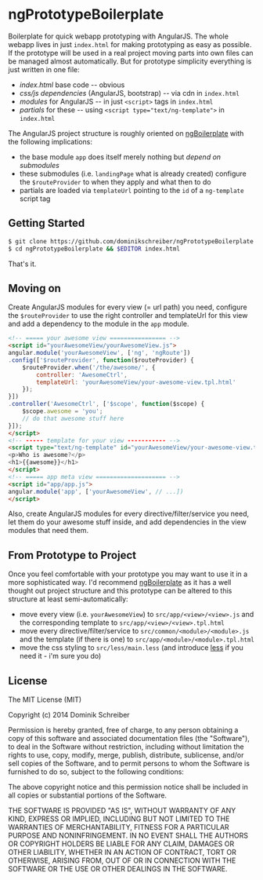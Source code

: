 ngPrototypeBoilerplate
======================

Boilerplate for quick webapp prototyping with AngularJS. The whole webapp lives in just `index.html` for making prototyping as easy as possible. If the prototype will be used in a real project moving parts into own files can be managed almost automatically. But for prototype simplicity everything is just written in one file:

* *index.html* base code -- obvious
* *css/js dependencies* (AngularJS, bootstrap) -- via cdn in `index.html`
* *modules* for AngularJS -- in just `<script>` tags in `index.html`
* *partials* for these -- using `<script type="text/ng-template">` in `index.html`

The AngularJS project structure is roughly oriented on [ngBoilerplate](http://joshdmiller.github.io/ng-boilerplate/) with the following implications:

* the base module `app` does itself merely nothing but *depend on submodules*
* these submodules (i.e. `landingPage` what is already created) configure the `$routeProvider` to when they apply and what then to do
* partials are loaded via `templateUrl` pointing to the `id` of a `ng-template` script tag

Getting Started
---------------

```bash
$ git clone https://github.com/dominikschreiber/ngPrototypeBoilerplate.git
$ cd ngPrototypeBoilerplate && $EDITOR index.html
```
	
That's it.

Moving on
---------

Create AngularJS modules for every view (= url path) you need, configure the `$routeProvider` to use the right controller and templateUrl for this view and add a dependency to the module in the `app` module.

```html
<!-- ===== your awesome view ================ -->
<script id="yourAwesomeView/yourAwesomeView.js">
angular.module('yourAwesomeView', ['ng', 'ngRoute'])
.config(['$routeProvider', function($routeProvider) {
	$routeProvider.when('/the/awesome/', {
		controller: 'AwesomeCtrl',
		templateUrl: 'yourAwesomeView/your-awesome-view.tpl.html'
	});
}])
.controller('AwesomeCtrl', ['$scope', function($scope) {
	$scope.awesome = 'you';
	// do that awesome stuff here
}]);
</script>
<!-- ----- template for your view ----------- -->
<script type="text/ng-template" id="yourAwesomeView/your-awesome-view.tpl.html">
<p>Who is awesome?</p>
<h1>{{awesome}}</h1>
</script>
<!-- ===== app meta view ==================== -->
<script id="app/app.js">
angular.module('app', ['yourAwesomeView', // ...])
</script>
```

Also, create AngularJS modules for every directive/filter/service you need, let them do your awesome stuff inside, and add dependencies in the view modules that need them.

From Prototype to Project
-------------------------

Once you feel comfortable with your prototype you may want to use it in a more sophisticated way. I'd recommend [ngBoilerplate](http://joshdmiller.github.io/ng-boilerplate) as it has a well thought out project structure and this prototype can be altered to this structure at least semi-automatically:

* move every view (i.e. `yourAwesomeView`) to `src/app/<view>/<view>.js` and the corresponding template to `src/app/<view>/<view>.tpl.html`
* move every directive/filter/service to `src/common/<module>/<module>.js` and the template (if there is one) to `src/app/<module>/<module>.tpl.html`
* move the css styling to `src/less/main.less` (and introduce [less](http://lesscss.org/) if you need it - i'm sure you do)

License
-------

The MIT License (MIT)

Copyright (c) 2014 Dominik Schreiber

Permission is hereby granted, free of charge, to any person obtaining a copy
of this software and associated documentation files (the "Software"), to deal
in the Software without restriction, including without limitation the rights
to use, copy, modify, merge, publish, distribute, sublicense, and/or sell
copies of the Software, and to permit persons to whom the Software is
furnished to do so, subject to the following conditions:

The above copyright notice and this permission notice shall be included in all
copies or substantial portions of the Software.

THE SOFTWARE IS PROVIDED "AS IS", WITHOUT WARRANTY OF ANY KIND, EXPRESS OR
IMPLIED, INCLUDING BUT NOT LIMITED TO THE WARRANTIES OF MERCHANTABILITY,
FITNESS FOR A PARTICULAR PURPOSE AND NONINFRINGEMENT. IN NO EVENT SHALL THE
AUTHORS OR COPYRIGHT HOLDERS BE LIABLE FOR ANY CLAIM, DAMAGES OR OTHER
LIABILITY, WHETHER IN AN ACTION OF CONTRACT, TORT OR OTHERWISE, ARISING FROM,
OUT OF OR IN CONNECTION WITH THE SOFTWARE OR THE USE OR OTHER DEALINGS IN THE
SOFTWARE.
